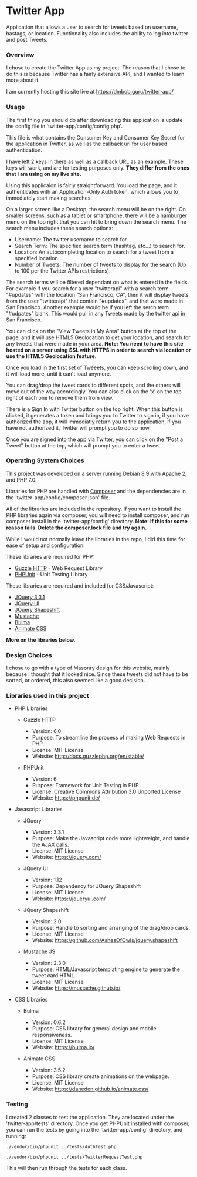 # Twitter App #

Application that allows a user to search for tweets based on username, hastags, or location. Functionality also includes the ability to log into twitter and post Tweets.

### Overview ###

I chose to create the Twitter App as my project. The reason that I chose to do this is because Twitter has a fairly extensive API, and I wanted to learn more about it.

I am currently hosting this site live at https://dmbob.guru/twitter-app/

### Usage ###

The first thing you should do after downloading this application is update the config file in 'twitter-app/config/config.php'. 

This file is what contains the Consumer Key and Consumer Key Secret for the application in Twitter, as well as the callback url for user based authentication. 

I have left 2 keys in there as well as a callback URL as an example. These keys will work, and are for testing purposes only. **They differ from the ones that I am using on my live site.**

Using this applicaion is fairly straightforward. You load the page, and it authenticates with an Application-Only Auth token, which allows you to immediately start making searches.

On a larger screen like a Desktop, the search menu will be on the right. On smaller screens, such as a tablet or smartphone, there will be a hamburger menu on the top right that you can hit to bring down the search menu. The search menu includes these search options:
* Username: The twitter username to search for.
* Search Term: The specified search term (hashtag, etc...) to search for.
* Location: An autocompleting location to search for a tweet from a specified location.
* Number of Tweets: The number of tweets to display for the search (Up to 100 per the Twitter APIs restrictions).

The search terms will be filtered dependant on what is entered in the fields. For example if you search for a user "twitterapi" with a search term "#updates" with the location "San Francisco, CA", then it will display tweets from the user "twitterapi" that contain "#updates", and that were made in San Francisco.
Another example would be if you left the serch term "#udpates" blank. This would pull in any Tweets made by the twitter api in San Francisco.

You can click on the "View Tweets in My Area" button at the top of the page, and it will use HTML5 Geolocation to get your location, and search for any tweets that were made in your area.
**Note: You need to have this site hosted on a server using SSL with HTTPS in order to search via location or use the HTML5 Geolocation feature.**

Once you load in the first set of Tweeets, you can keep scrolling down, and it will load more, until it can't load anymore.

You can drag/drop the tweet cards to different spots, and the others will move out of the way accordingly. You can also click on the 'x' on the top right of each one to remove them from view.

There is a Sign In with Twitter button on the top right. When this button is clicked, it generates a token and brings you to Twitter to sign in, if you have authorized the app, it will immediatly return you to the application, if you have not authorized it, Twitter will prompt you to do so now.

Once you are signed into the app via Twitter, you can click on the "Post a Tweet" button at the top, which will prompt you to enter a tweet.

### Operating System Choices ###

This project was developed on a server running Debian 8.9 with Apache 2, and PHP 7.0.

Libraries for PHP are handled with [Composer](https://getcomposer.org/) and the dependencies are in the 'twitter-app/config/composer.json' file.

All of the libraries are included in the repository. If you want to install the PHP libraries again via composer, you will need to install composer, and run composer install in the 'twitter-app/config' directory.
**Note: If this for some reason fails. Delete the composer.lock file and try again.**

While I would not normally leave the libraries in the repo, I did this time for ease of setup and configuration.

These libraries are required for PHP:
* [Guzzle HTTP](http://docs.guzzlephp.org/en/stable/) - Web Request Library
* [PHPUnit](https://phpunit.de/) - Unit Testing Library

These libraries are required and included for CSS/Javascript:
* [JQuery 3.3.1](https://jquery.com/)
* [JQuery UI](https://jqueryui.com/)
* [JQuery Shapeshift](https://github.com/AshesOfOwls/jquery.shapeshift)
* [Mustache](https://mustache.github.io/)
* [Bulma](https://bulma.io/)
* [Animate CSS](https://daneden.github.io/animate.css/)

**More on the libraries below.**

### Design Choices ###

I chose to go with a type of Masonry design for this website, mainly because I thought that it looked nice. Since these tweets did not have to be sorted, or ordered, this also seemed like a good decision.

### Libraries used in this project ###
* PHP Libraries
    * Guzzle HTTP
	    * Version: 6.0
        * Purpose: To streamline the process of making Web Requests in PHP.
    	* License: MIT License
	    * Website: http://docs.guzzlephp.org/en/stable/
	    
	* PHPUnit
	    * Version: 6
        * Purpose: Framework for Unit Testing in PHP
    	* License: Creative Commons Attribution 3.0 Unported License
	    * Website: https://phpunit.de/

* Javascript Libraries
    * JQuery
        * Version: 3.3.1
        * Purpose: Make the Javascript code more lightweight, and handle the AJAX calls.
        * License: MIT License
        * Website: https://jquery.com/
   
    * JQuery UI
        * Version: 1.12
        * Purpose: Dependency for JQuery Shapeshift
        * License: MIT License
        * Website: https://jqueryui.com/
   
    * JQuery Shapeshift
        * Version: 2.0
        * Purpose: Handle to sorting and arranging of the drag/drop cards.
        * License: MIT License
        * Website: https://github.com/AshesOfOwls/jquery.shapeshift
   
    * Mustache JS
        * Version: 2.3.0
        * Purpose: HTML/Javascript templating engine to generate the tweet card HTML.
        * License: MIT License
        * Website: https://mustache.github.io/

* CSS Libraries
    * Bulma
        * Version: 0.6.2
        * Purpose: CSS library for general design and mobile responsiveness.
        * License: MIT License
        * Website: https://bulma.io/
        
    * Animate CSS
        * Version: 3.5.2
        * Purpose: CSS library create animations on the webpage.
        * License: MIT License
        * Website: https://daneden.github.io/animate.css/


### Testing ###

I created 2 classes to test the application. They are located under the 'twitter-app/tests' directory. Once you get PHPUnit installed with composer, you can run the tests by going into the 'twitter-app/config' directory, and running:

~~~~
./vendor/bin/phpunit ../tests/AuthTest.php

./vendor/bin/phpunit ../tests/TwitterRequestTest.php
~~~~

This will then run through the tests for each class.
